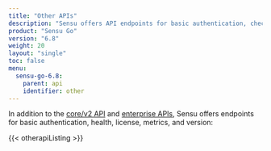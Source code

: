 ```yaml
---
title: "Other APIs"
description: "Sensu offers API endpoints for basic authentication, checking cluster health checks, and retrieving metrics, license information, and version information."
product: "Sensu Go"
version: "6.8"
weight: 20
layout: "single"
toc: false
menu:
  sensu-go-6.8:
    parent: api
    identifier: other
---
```


In addition to the [core/v2 API][1] and [enterprise APIs][2], Sensu offers endpoints for basic authentication, health, license, metrics, and version:

{{< otherapiListing >}}


[1]: ../core/
[2]: ../enterprise/
